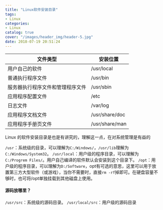 ```yaml
---
title: "Linux软件安装目录"
tags:
- Linux
categories:
- Linux
catalog: true
cover: "/images/header_img/header-5.jpg"
date: 2018-07-19 20:51:24
---
```


| 文件类型                         | 安装位置       |
| -------------------------------- | -------------- |
| 用户自己的软件                   | /usr/local     |
| 普通执行程序文件                 | /usr/bin       |
| 服务器执行程序文件和管理程序文件 | /usr/sbin      |
| 应用程序配置文件                 | /etc           |
| 日志文件                         | /var/log       |
| 应用程序文档文件                 | /usr/share/doc |
| 应用程序手册页文件               | /usr/share/man |

Linux 的软件安装目录是也是有讲究的，理解这一点，在对系统管理是有益的

`/usr`：系统级的目录，可以理解为`C:/Windows/`，`/usr/lib`理解为`C:/Windows/System32`。
`/usr/local`：用户级的程序目录，可以理解为`C:/Progrem Files/`。用户自己编译的软件默认会安装到这个目录下。
`/opt`：用户级的程序目录，可以理解为`D:/Software`，opt有可选的意思，这里可以用于放置第三方大型软件（或游戏），当你不需要时，直接`rm -rf`掉即可。在硬盘容量不够时，也可将/opt单独挂载到其他磁盘上使用。

#### 源码放哪里？

`/usr/src`：系统级的源码目录。
`/usr/local/src`：用户级的源码目录